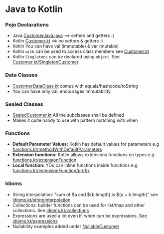 # Java to Kotlin

### Pojo Declarations
- Java [CustomerJava.java](src/main/java/CustomerJava.java) ==> setters and getters :(
- Kotlin [Customer.kt](src/main/kotlin/Customer.kt) ==> no setters & getters :)
- Kotlin You can have val (immutable) & var (mutable) 
- Kotlin `with` can be used to access class members see [Customer.kt](src/main/kotlin/Customer.kt) 
- Kotlin `Singletons` can be declared using `object`. See [Customer.kt/SingletonCustomer](src/main/kotlin/Customer.kt)

### Data Classes
- [CustomerDataClass.kt](src/main/kotlin/CustomerDataClass.kt) comes with equals/hashcode/toString
- You can have only val, encourages immutability

### Sealed Classes
- [SealedCustomer.kt](src/main/kotlin/SealedCustomer.kt) All the subclasses shall be defined
- Makes it quite handy to use with pattern matching with when

### Functions
- **Default Parameter Values:** Kotlin has default values for parameters e.g [functions.kt/methodWithDefaultParameters](src/main/kotlin/functions.kt)
- **Extension functions:** Kotlin allows extensions functions on types e.g [functions.kt/extensionFunction](src/main/kotlin/functions.kt)
- **Local function:** YOu can inline functions inside functions e.g [functions.kt/extensionFunction/prefix](src/main/kotlin/functions.kt)

### Idioms
- String interpolation: "sum of $a and ${b.length} is ${a + b.length}" see [idioms.kt/stringInterpolation](src/main/kotlin/idioms.kt)
- Collections: builder functions can be used for list/map and other collections. See [idioms.kt/collections](src/main/kotlin/idioms.kt)
- Expressions are used a lot even if, when can be expressions. See [idioms.kt/expressions](src/main/kotlin/idioms.kt)
- Nullability examples added under [NullableCustomer](src/main/kotlin/NullableCustomer.kt)